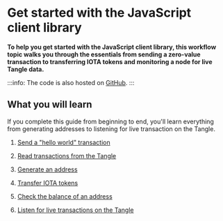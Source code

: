 # Get started with the JavaScript client library

**To help you get started with the JavaScript client library, this workflow topic walks you through the essentials from sending a zero-value transaction to transferring IOTA tokens and monitoring a node for live Tangle data.**

:::info:
The code is also hosted on [GitHub](https://github.com/iota-community/javascript-iota-workshop).
:::

## What you will learn

If you complete this guide from beginning to end, you'll learn everything from generating addresses to listening for live transaction on the Tangle.

1. [Send a "hello world" transaction](../tutorials/js/send-your-first-bundle.md)

2. [Read transactions from the Tangle](../tutorials/js/read-transactions.md)

3. [Generate an address](../tutorials/js/generate-an-address.md)

4. [Transfer IOTA tokens](../tutorials/js/transfer-iota-tokens.md)

5. [Check the balance of an address](../tutorials/js/check-balance.md)

6. [Listen for live transactions on the Tangle](../tutorials/js/listen-for-transactions.md)

